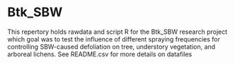 # Btk_SBW
This repertory holds rawdata and script R for the Btk_SBW research project which goal was to test the influence of different spraying frequencies for controlling SBW-caused defoliation on tree, understory vegetation, and arboreal lichens. See README.csv for more details on datafiles
